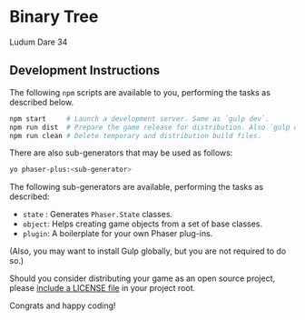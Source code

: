 Binary Tree
===============================================================================
Ludum Dare 34



Development Instructions
-------------------------------------------------------------------------------

The following `npm` scripts are available to you, performing the tasks as
described below.

```sh
npm start     # Launch a development server. Same as `gulp dev`.
npm run dist  # Prepare the game release for distribution. Also `gulp dist`.
npm run clean # Delete temporary and distribution build files.
```

There are also sub-generators that may be used as follows:

```sh
yo phaser-plus:<sub-generator>
```

The following sub-generators are available, performing the tasks as described:

*   `state` : Generates `Phaser.State` classes.
*   `object`: Helps creating game objects from a set of base classes.
*   `plugin`: A boilerplate for your own Phaser plug-ins.

(Also, you may want to install Gulp globally, but you are not required to do
so.)

Should you consider distributing your game as an open source project, please
[include a LICENSE file][lcnc] in your project root.

Congrats and happy coding!


<!-- ---------------------------------------------------------------------- -->

[lcnc]: http://choosealicense.com
